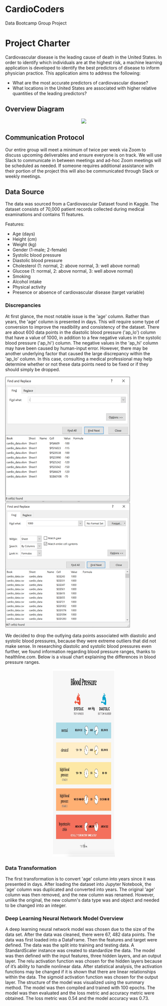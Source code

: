 # CardioCoders
Data Bootcamp Group Project

# Project Charter
Cardiovascular disease is the leading cause of death in the United States. In order to identify which individuals are at the highest risk, a machine learning application is developed to identify the best predictors of disease to inform physician practice. This application aims to address the following:
- What are the most accurate predictors of cardiovascular disease?
- What locations in the United States are associated with higher relative quantities of the leading predictors?

## Overview Diagram
<p align="center">
  <img src="https://github.com/zborglin/CardioCoders/blob/main/resources/Overview.png">
</p>

## Communication Protocol
Our entire group will meet a minimum of twice per week via Zoom to discuss upcoming deliverables and ensure everyone is on track. We will use Slack to communicate in between meetings and ad-hoc Zoom meetings will be scheduled as needed. If someone requires additional assistance with their portion of the project this will also be communicated through Slack or weekly meetings.  

## Data Source
The data was sourced from a Cardiovascular Dataset found in Kaggle. The dataset consists of 70,000 patient records collected during medical examinations and contains 11 features.  

Features:

- Age (days)
- Height (cm) 
- Weight (kg) 
- Gender (1-male; 2-female)
- Systolic blood pressure 
- Diastolic blood pressure 
- Cholesterol (1: normal, 2: above normal, 3: well above normal)
- Glucose (1: normal, 2: above normal, 3: well above normal)
- Smoking
- Alcohol intake 
- Physical activity 
- Presence or absence of cardiovascular disease (target variable)

### Discrepancies
At first glance, the most notable issue is the 'age' column. Rather than years, the 'age' column is presented in days. This will require some type of conversion to improve the readibility and consistency of the dataset. There are about 600 data points in the diastolic blood pressure ('ap_lo') column that have a value of 1000, in addition to a few negative values in the systolic blood pressure ('ap_hi') column. The negative values in the 'ap_hi' column may have been caused by human-input error. However, there may be another underlying factor that caused the large discrepancy within the 'ap_lo' column. In this case, consulting a medical professional may help determine whether or not these data points need to be fixed or if they should simply be dropped. 

<p float="left">
<img src = "https://github.com/zborglin/CardioCoders/blob/main/resources/ap_lo_discrepancy_data.png" width="400" height="400"/>
<img src = "https://github.com/zborglin/CardioCoders/blob/main/resources/ap_hi_discrepancy_data.PNG" width="400" height="400"/>
</p>

We decided to drop the outlying data points associated with diastolic and systolic blood pressures, because they were extreme outliers that did not make sense. In researching diastolic and systolic blood pressures even further, we found information regarding blood pressure ranges, thanks to healthline.com. Below is a visual chart explaining the differences in blood pressure ranges.

<p align="center">
  <img width="200" height="600" src="https://github.com/zborglin/CardioCoders/blob/main/resources/BloodPressureReadings(healthline).png">
</p>

### Data Transformation
The first transformation is to convert 'age' column into years since it was presented in days. After loading the dataset into Jupyter Notebook, the 'age' column was duplicated and converted into years. The original 'age' column was then removed, and the new column was renamed. However, unlike the original, the new column's data type was and object and needed to be changed into an integer.


### Deep Learning Neural Network Model Overview 
A deep learning neural network model was chosen due to the size of the data set. After the data was cleaned, there were 67, 482 data points. The data was first loaded into a DataFrame. Then the features and target were defined. The data was the split into training and testing data. A StandardScaler instance was created to standardize the data. The model was then defined with the input features, three hidden layers, and an output layer. The relu activation function was chosen for the hidden layers because of it’s ability to handle nonlinear data. After statistical analysis, the activation functions may be changed if it is shown that there are linear relationships within the data. The sigmoid activation function was chosen for the output layer. The structure of the model was visualized using the summary method. The model was then compiled and trained with 100 epochs. The model was then evaluated and the loss metric and accuracy metric were obtained. The loss metric was 0.54 and the model accuracy was 0.73.
